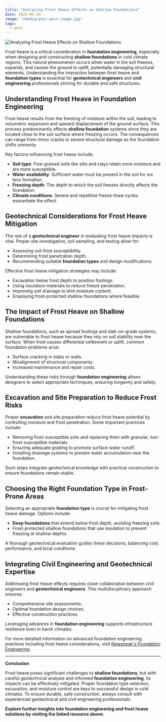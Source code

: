 ```yaml
---
title: "Analyzing Frost Heave Effects on Shallow Foundations"
date: 2025-04-29
image: "/media/your-post-image.jpg"
tags:
  - post
---
```


![Analyzing Frost Heave Effects on Shallow Foundations](/media/your-post-image.jpg)

Frost heave is a critical consideration in **foundation engineering**, especially when designing and constructing **shallow foundations** in cold climate regions. This natural phenomenon occurs when water in the soil freezes, expands, and causes the ground to uplift, potentially damaging structural elements. Understanding the interaction between frost heave and **foundation types** is essential for **geotechnical engineers** and **civil engineering** professionals striving for durable and safe structures.

## Understanding Frost Heave in Foundation Engineering

Frost heave results from the freezing of moisture within the soil, leading to volumetric expansion and upward displacement of the ground surface. This process predominantly affects **shallow foundation** systems since they are located close to the soil surface where freezing occurs. The consequences can range from minor cracks to severe structural damage as the foundation shifts unevenly.

Key factors influencing frost heave include:

- **Soil type**: Fine-grained soils like silts and clays retain more moisture and are more susceptible.
- **Water availability**: Sufficient water must be present in the soil for ice lens formation.
- **Freezing depth**: The depth to which the soil freezes directly affects the foundation.
- **Climate conditions**: Severe and repetitive freeze-thaw cycles exacerbate the effect.

## Geotechnical Considerations for Frost Heave Mitigation

The role of a **geotechnical engineer** in evaluating frost heave impacts is vital. Proper site investigation, soil sampling, and testing allow for:

- Assessing soil frost susceptibility.
- Determining frost penetration depth.
- Recommending suitable **foundation types** and design modifications.

Effective frost heave mitigation strategies may include:

- Excavation below frost depth to position footings.
- Using insulation materials to reduce freeze penetration.
- Improving soil drainage to limit moisture content.
- Employing frost-protected shallow foundations where feasible.

## The Impact of Frost Heave on Shallow Foundations

Shallow foundations, such as spread footings and slab-on-grade systems, are vulnerable to frost heave because they rely on soil stability near the surface. When frost causes differential settlement or uplift, common foundation problems arise:

- Surface cracking in slabs or walls.
- Misalignment of structural components.
- Increased maintenance and repair costs.
  
Understanding these risks through **foundation engineering** allows designers to select appropriate techniques, ensuring longevity and safety.

## Excavation and Site Preparation to Reduce Frost Risks

Proper **excavation** and site preparation reduce frost heave potential by controlling moisture and frost penetration. Some important practices include:

- Removing frost-susceptible soils and replacing them with granular, non-frost-susceptible materials.
- Ensuring adequate grading to promote surface water runoff.
- Installing drainage systems to prevent water accumulation near the foundation.

Such steps integrate geotechnical knowledge with practical construction to ensure foundations remain stable.

## Choosing the Right Foundation Type in Frost-Prone Areas

Selecting an appropriate **foundation type** is crucial for mitigating frost heave damage. Options include:

- **Deep foundations** that extend below frost depth, avoiding freezing soils.
- Frost-protected shallow foundations that use insulation to prevent freezing at shallow depths.
  
A thorough geotechnical evaluation guides these decisions, balancing cost, performance, and local conditions.

## Integrating Civil Engineering and Geotechnical Expertise

Addressing frost heave effects requires close collaboration between civil engineers and **geotechnical engineers**. This multidisciplinary approach ensures:

- Comprehensive site assessments.
- Optimal foundation design choices.
- Effective construction practices.

Leveraging advances in **foundation engineering** supports infrastructure resilience even in harsh climates.

For more detailed information on advanced foundation engineering practices including frost heave considerations, visit [Newspeak's Foundation Engineering](https://newspeak.today/foundation-engineering).

---

**Conclusion**

Frost heave poses significant challenges to **shallow foundations**, but with careful geotechnical analysis and informed **foundation engineering**, its impacts can be effectively mitigated. Proper foundation type selection, excavation, and moisture control are keys to successful design in cold climates. To ensure durable, safe construction, always consult with experienced geotechnical and civil engineering professionals.

**Explore further insights into foundation engineering and frost heave solutions by visiting the linked resource above.**
